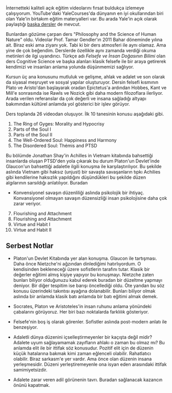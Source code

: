 İnternetteki kaliteli açık eğitim videolarını fırsat buldukça izlemeye çalışıyorum.
YouTube'daki YaleCourses'da dünyanın en iyi okullarından biri olan Yale'in birtakım eğitim materyalleri var.
Bu arada Yale'in açık olarak paylaştığı [başka dersler](https://oyc.yale.edu/courses) de mevcut.

Bunlardan gözüme çarpan ders "Philosophy and the Science of Human Nature" oldu. Videolar Prof. Tamar Gendler'ın 2011 Bahar döneminde yılına ait.
Biraz eski ama ziyanı yok. Tabi ki bir ders atmosferi ile aynı olamaz. Ama yine de çok beğendim.  Derslerde özellikle aynı zamanda verdiği okuma metinleri de ilgi uyandırıcı.
Türkçe adı *Felsefe ve İnsan Doğasının Bilimi* olan ders Cognitive Science ve başka alanları klasik felsefe ile bir araya getirerek kendimizi ve insanları anlama yolunda düşünmemizi sağlıyor.

Kursun üç ana konusunu mutluluk ve gelişme, ahlak ve adalet ve son olarak da siyasal meşruyet ve sosyal yapılar oluşturuyor.
Dersin felsefi kısmının Plato ve Aristo'dan başlayarak oradan Epictetus'a ardından Hobbes, Kant ve Mill'e sonrasında ise Rawls ve Nozick gibi daha modern filozoflara ilerliyor. Arada verilen referanslar da çok değerli ve insana sağladığı altyapı bakımından kültürel anlamda yol gösterici bir işlev görüyor.

Ders toplanda 26 videodan oluşuyor. İlk 10 tanesinin konusu aşağıdaki gibi.

1. The Ring of Gyges: Morality and Hypocrisy 
2. Parts of the Soul I
4. Parts of the Soul II
5. The Well-Ordered Soul: Happiness and Harmony
6. The Disordered Soul: Thémis and PTSD

Bu bölümde Jonathan Shay'in Achilles in Vietnam kitabında bahsettiği insanlarda oluşan PTSD'den yola çıkarak bu durum Platon'un Devlet'inde Glaucon'un bahsettiği adaletle ilgili konuşma ile karşılaştırılıyor. Bu şekilde aslında Vietnam gibi haksız (unjust) bir savaşta savaşanların tıpkı Achilies gibi kendilerine haksızlık yapıldığını düşündükleri bu şekilde düzen algılarının sarsıldığı anlatılıyor. Buradan 

* Konvensiyonel savaşın düzenliliği aslında psikolojik bir ihtiyaç. Konvansiyonel olmayan savaşın düzensizliği insan psikolojisine daha çok zarar veriyor.


7. Flourishing and Attachment
8. Flourishing and Attachment
9. Virtue and Habit I
10. Virtue and Habit II

## Serbest Notlar

* Platon'un Devlet Kitabında yer alan konuşma. Glaucon ile tartışması. Daha önce Nietzche'ni ağzından dinlediğimi hatırlıyordum. O kendisinden bekleneceği üzere sofistlerin tarafını tutar. Klasik bir değerler eğitimi almış kişiye yapıyor bu konuşmayı. Nietzche zaten bunları biliyor olduğunuzu kabul ederek buradan bir düzeltme yapmayı deniyor.
Bir diğer tespitim ise barışı öncellediği oldu. Öte yandan bu söz konusu üzerindeki takıntısı ayağına dolanabilir.
Bunları biliyor olmak aslında bir anlamda klasik batı anlamda bir batı eğitimi almak demek.

* Socrates, Platon ve Aristoteles'in insan ruhunu anlama yönündeki çabalarını görüyoruz. Her biri bazı noktalarda farklılık gösteriyor.
* Felsefe'nin boş iş olarak görenler. Sofistler aslında post-modern anlatı ile benzeşiyor.
* Adaletli dünya düzenini içselleştirmeyenler bir kaçışta değil midir? Adalete uyum sağlayamamak zayıfların ahlakı o zaman bu olmaz mı? Bu anlamda elit ile bir ittifak söz konusudur. Pozitif elit için de düzenin küçük hatalarına bakmak kimi zaman eğlenceli olabilir. Rahatlatıcı olabilir. Biraz sarkasm'e yer vardır. Ama önce olan düzenin insana yerleşmesidir. Düzeni yerleştiremeyenle ona isyan eden arasındaki ittifak samimiyetsizdir.
* Adalete zarar veren adil görünenin tavrı. Buradan sağlanacak kazancın önünü kapatmak. 
